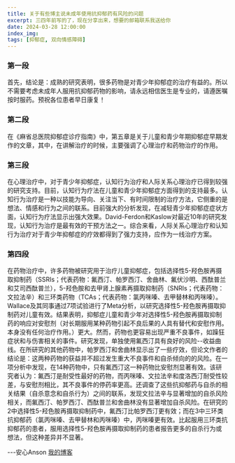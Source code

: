 ```yaml
---
title: 关于有些博主说未成年使用抗抑郁药有风险的问题
excerpt: 三四年前写的了，现在分享出来，想要的邮箱联系我送给你
date: 2024-03-28 12:00:00
index_img: 
tags: [抑郁症, 双向情感障碍]
---
```

### 第一段
首先，结论是：成熟的研究表明，很多药物是对青少年抑郁症的治疗有益的。所以不需要考虑未成年人服用抗抑郁药物的影响，请永远相信医生是专业的，请遵医嘱按时服药。预祝各位患者早日康复！

### 第二段
在《麻省总医院抑郁症诊疗指南》中，第五章是关于儿童和青少年期抑郁症早期发作的文章，其中，在讲解治疗的时候，主要强调了心理治疗和药物治疗的作用。

### 第三段
在心理治疗中，对于青少年抑郁症，认知行为治疗和人际关系心理治疗已得到较强的研究支持。目前，认知行为疗法在儿童和青少年抑郁症方面得到的支持最多。认知行为治疗是一种以技能为导向、关注当下、有时间限制的治疗方法，它侧重的是想法、情感和行为之间的联系。目前强大的分析发现，在减轻青少年抑郁症症状方面，认知行为疗法显示出强大效果。David-Ferdon和Kaslow对最近10年的研究发现，认知行为治疗是最有效的干预方法之一。综合来看，人际关系心理治疗和认知行为治疗对于青少年抑郁症的疗效都得到了强力支持，应作为一线治疗方案。


### 第四段
在药物治疗中，许多药物被研究用于治疗儿童抑郁症，包括选择性5-羟色胺再摄取抑制药（SSRIs；代表药物：氟西汀、帕罗西汀、舍曲林、氟伏沙明、西酞普兰和艾司西酞普兰），5-羟色胺和去甲肾上腺素再摄取抑制药（SNRIs；代表药物：文拉法辛）和三环类药物（TCAs；代表药物：氯丙咪嗪、去甲替林和丙咪嗪）。Wallace及其同事通过7项试验进行了Meta分析，以研究选择性5-羟色胺再摄取抑制药对儿童有效。结果表明，抑郁症儿童和青少年对选择性5-羟色胺再摄取抑制药的响应对安慰剂（对长期服用某种药物引起不良后果的人具有替代和安慰作用。本身没有任何治疗作用。）更大。然而，药物也更容易出现严重不良事件，如躁狂症状和与伤害相关的事件。研究发现，单独使用氟西汀具有良好的风险--收益曲线。在所研究的其他药物中，帕罗西汀和舍曲林显示出了一些疗效，但论文作者的结论是：这两种药物的获益并不超过发生重大不良事件和自杀倾向的的风险。在一项分析中发现，在14种药物中，只有氟西汀这一种药物比安慰剂显著有效。该研究者认为：氟西汀是耐受性最好的药物，而丙咪嗪、文拉法辛和度洛西汀耐受性较差，与安慰剂相比，其不良事件的停药率更高。还调查了这些抗抑郁药与自杀的相关结果（自杀意念和自杀行为）之间的联系，发现文拉法辛与显著增加的自杀风险相关，而氟西汀、帕罗西汀、西酞普兰和舍曲林没有显著增加自杀风险。在研究的2中选择性5-羟色胺再摄取抑制药中，氟西汀比帕罗西汀更有效；而在3中三环类抗抑郁药（氯丙咪嗪、去甲替林和丙咪嗪）中，丙咪嗪更有效。比起服用三环类抗抑郁药的患者，服用选择性5-羟色胺再摄取抑制药的患者报告更多的自杀行为或想法，但这种差异并不显著。

---安心Anson [我的博客](ognn.top)